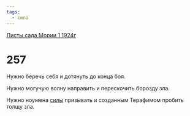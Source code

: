 ```yaml
---
tags:
  - сила
---
```


[Листы сада Мории 1 1924г](/agni/1924)

# 257
Нужно беречь себя и дотянуть до конца боя.   

Нужно могучую волну направить и перескочить борозду зла.   

Нужно ноумена [силы](/tag/#сила) призывать и созданным Терафимом пробить толщу зла.   

